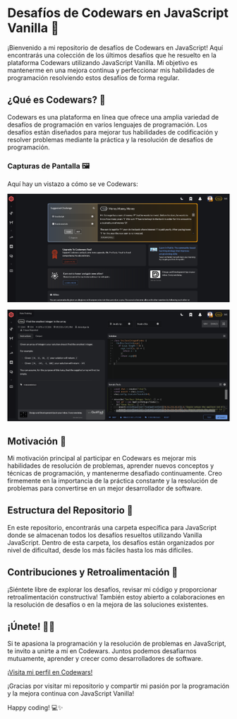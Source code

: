 # Desafíos de Codewars en JavaScript Vanilla 🚀

¡Bienvenido a mi repositorio de desafíos de Codewars en JavaScript! Aquí encontrarás una colección de los últimos desafíos que he resuelto en la plataforma Codewars utilizando JavaScript Vanilla. Mi objetivo es mantenerme en una mejora continua y perfeccionar mis habilidades de programación resolviendo estos desafíos de forma regular.

## ¿Qué es Codewars? 🤔

Codewars es una plataforma en línea que ofrece una amplia variedad de desafíos de programación en varios lenguajes de programación. Los desafíos están diseñados para mejorar tus habilidades de codificación y resolver problemas mediante la práctica y la resolución de desafíos de programación.

### Capturas de Pantalla 🖼️

Aquí hay un vistazo a cómo se ve Codewars:

![Codewars Screenshot 1](./Screenshot1.png)

![Codewars Screenshot 2](./Screenshot2.png)

## Motivación 💪

Mi motivación principal al participar en Codewars es mejorar mis habilidades de resolución de problemas, aprender nuevos conceptos y técnicas de programación, y mantenerme desafiado continuamente. Creo firmemente en la importancia de la práctica constante y la resolución de problemas para convertirse en un mejor desarrollador de software.

## Estructura del Repositorio 📁

En este repositorio, encontrarás una carpeta específica para JavaScript donde se almacenan todos los desafíos resueltos utilizando Vanilla JavaScript. Dentro de esta carpeta, los desafíos están organizados por nivel de dificultad, desde los más fáciles hasta los más difíciles.

## Contribuciones y Retroalimentación 🤝

¡Siéntete libre de explorar los desafíos, revisar mi código y proporcionar retroalimentación constructiva! También estoy abierto a colaboraciones en la resolución de desafíos o en la mejora de las soluciones existentes.

## ¡Únete! 👨‍💻

Si te apasiona la programación y la resolución de problemas en JavaScript, te invito a unirte a mí en Codewars. Juntos podemos desafiarnos mutuamente, aprender y crecer como desarrolladores de software.

[¡Visita mi perfil en Codewars!](https://www.codewars.com/users/dieherram)

¡Gracias por visitar mi repositorio y compartir mi pasión por la programación y la mejora continua con JavaScript Vanilla!

Happy coding! 💻✨